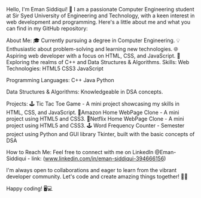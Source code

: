 Hello, I'm Eman Siddiqui! 👋
I am a passionate Computer Engineering student at Sir Syed University of Engineering and Technology, with a keen interest in web development and programming. Here's a little about me and what you can find in my GitHub repository:

About Me:
🎓 Currently pursuing a degree in Computer Engineering.
💡 Enthusiastic about problem-solving and learning new technologies.
🌐 Aspiring web developer with a focus on HTML, CSS, and JavaScript.
🚀 Exploring the realms of C++ and Data Structures & Algorithms.
Skills:
Web Technologies:
HTML5
CSS3
JavaScript

Programming Languages:
C++
Java
Python

Data Structures & Algorithms:
Knowledgeable in DSA concepts.

Projects:
🕹️ Tic Tac Toe Game - A mini project showcasing my skills in HTML, CSS, and JavaScript.
🚀Amazon Home WebPage Clone - A mini project using HTML5 and CSS3.
🚀Netflix Home WebPage Clone - A mini project using HTML5 and CSS3.
🕹️ Word Frequency Counter - Semester project using Python and GUI library Tkinter, built with the basic concepts of DSA

How to Reach Me:
Feel free to connect with me on LinkedIn @Eman-Siddiqui - link: (www.linkedin.com/in/eman-siddiqui-394666156)

I'm always open to collaborations and eager to learn from the vibrant developer community. Let's code and create amazing things together! 🚀✨

Happy coding! 🖥️💻
